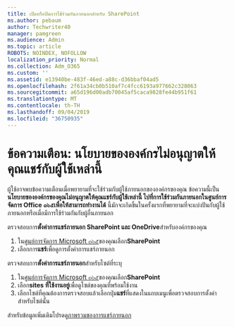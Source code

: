 ```yaml
---
title: เปิดหรือปิดการใช้ร่วมกันภายนอกสำหรับ SharePoint
ms.author: pebaum
author: Techwriter40
manager: pamgreen
ms.audience: Admin
ms.topic: article
ROBOTS: NOINDEX, NOFOLLOW
localization_priority: Normal
ms.collection: Adm_O365
ms.custom: ''
ms.assetid: e13940be-483f-46ed-a88c-d36bbaf04ad5
ms.openlocfilehash: 2f61a34cb0b510af7c4fcc6193a977662c328063
ms.sourcegitcommit: a65d196d00adb70045af5caca9828fe44b951f61
ms.translationtype: MT
ms.contentlocale: th-TH
ms.lasthandoff: 09/04/2019
ms.locfileid: "36750935"
---
```

# <a name="warning-message-your-organizations-policies-dont-allow-you-to-share-with-these-users"></a>ข้อความเตือน: นโยบายขององค์กรไม่อนุญาตให้คุณแชร์กับผู้ใช้เหล่านี้

ผู้ใช้อาจพบข้อความเตือนเมื่อพยายามที่จะใช้ร่วมกับผู้ใช้ภายนอกขององค์กรของคุณ ข้อความนี้เป็น**นโยบายขององค์กรของคุณไม่อนุญาตให้คุณแชร์กับผู้ใช้เหล่านี้ ไปที่การใช้ร่วมกันภายนอกในศูนย์การจัดการ Office ๓๖๕เพื่อให้สามารถทำงานได้** นี้มักจะเกิดขึ้นในครั้งแรกที่พยายามที่จะแบ่งปันกับผู้ใช้ภายนอกหรือเมื่อมีการใช้ร่วมกันกับผู้อื่นภายนอก

ตรวจสอบการ**ตั้งค่าการแชร์ภายนอก SharePoint และ OneDrive**สำหรับองค์กรของคุณ

1. ใน[ศูนย์การจัดการ Microsoft ๓๖๕](https://admin.microsoft.com/AdminPortal/Home#/homepage">https://admin.microsoft.com/)ของคุณเลือก**SharePoint**
3. เลือกการ**แชร์**เพื่อดูการตั้งค่าการแชร์ภายนอก

ตรวจสอบการ**ตั้งค่าการแชร์ภายนอก**สำหรับไซต์ที่ระบุ

1. ใน[ศูนย์การจัดการ Microsoft ๓๖๕](https://admin.microsoft.com/AdminPortal/Home#/homepage">https://admin.microsoft.com/)ของคุณเลือก**SharePoint**
2. เลือก**sites ที่ใช้งานอยู่**เพื่อดูไซต์ของคุณที่พร้อมใช้งาน
3. เลือกไซต์ที่คุณต้องการตรวจสอบแล้วเลือกปุ่ม**แชร์**ที่แสดงในแถบเมนูเพื่อตรวจสอบการตั้งค่าสำหรับไซต์นั้น

สำหรับข้อมูลเพิ่มเติมโปรดดู[ภาพรวมของการแชร์ภายนอก](https://docs.microsoft.com/sharepoint/external-sharing-overview)